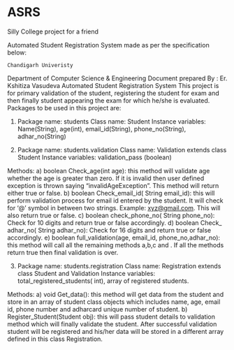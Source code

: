 # ASRS
Silly College project for a friend

Automated Student Registration System made as per the specification below:



	Chandigarh Univeristy

Department of Computer Science & Engineering
Document prepared By : Er. Kshitiza Vasudeva
Automated Student Registration System
This project is for primary validation of the student, registering the student for exam and then finally student appearing
the exam for which he/she is evaluated.
Packages to be used in this project are:

1. Package name: students
Class name: Student 
Instance variables: Name(String), age(int), email_id(String), phone_no(String), adhar_no(String)

2. Package name:  students.validation
Class name: Validation extends class Student
Instance variables:  validation_pass (boolean)

Methods: 
a) boolean Check_age(int age): this method will validate age whether the age is greater than zero. If it is invalid then 
user defined exception is thrown saying “invalidAgeException”. This method will return either true or false.
b) boolean Check_email_id( String email_id):  this will perform validation process for email id entered by the student. It
will check for ‘@’ symbol in between two strings. Example: xyz@gmail.com. This will also return true or false.
c) boolean check_phone_no( String phone_no): Check for 10 digits and return true or false accordingly.
d) boolean Check_ adhar_no( String adhar_no): Check for 16 digits and return true or false accordingly.
e) boolean full_validation(age, email_id, phone_no,adhar_no): this method will call all the remaining methods a,b,c and . If
all the methods return true then final validation is over.    

3. Package name: students.registration
Class name: Registration extends class Student and Validation 
Instance variables: total_registered_students( int), array of registered students.

Methods: 
a) void Get_data(): this method will get data from the student and store in an array of student class objects which includes
name, age, email id, phone number and adharcard unique number of student.
b) Register_Student(Student obj): this will pass student details to validation method which will finally validate the
student. After successful validation student will be registered and his/her data will be stored in a different array defined
in this class Registration. 



